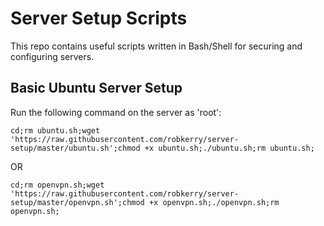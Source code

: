 # Server Setup Scripts

This repo contains useful scripts written in Bash/Shell for securing and configuring servers.

## Basic Ubuntu Server Setup
Run the following command on the server as 'root':

`cd;rm ubuntu.sh;wget 'https://raw.githubusercontent.com/robkerry/server-setup/master/ubuntu.sh';chmod +x ubuntu.sh;./ubuntu.sh;rm ubuntu.sh;`

OR

`cd;rm openvpn.sh;wget 'https://raw.githubusercontent.com/robkerry/server-setup/master/openvpn.sh';chmod +x openvpn.sh;./openvpn.sh;rm openvpn.sh;`
